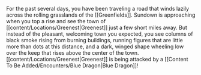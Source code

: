 For the past several days, you have been traveling a road that winds lazily across the rolling grasslands of the [[Greenfields]]. Sundown is approaching when you top a rise and see the town of [[content/Locations/Greenest|Greenest]] just a few short miles away. But instead of the pleasant, welcoming town you expected, you see columns of black smoke rising from burning buildings, running figures that are little more than dots at this distance, and a dark, winged shape wheeling low over the keep that rises above the center of the town. [[content/Locations/Greenest|Greenest]] is being attacked by a [[Content To Be Added/Encounters/Blue Dragon|Blue Dragon]]!